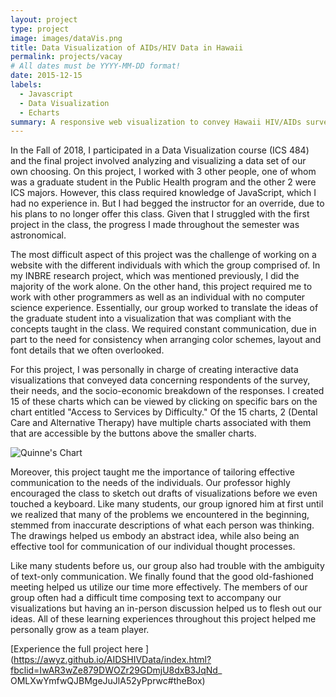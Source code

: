 ```yaml
---
layout: project
type: project
image: images/dataVis.png
title: Data Visualization of AIDs/HIV Data in Hawaii
permalink: projects/vacay
# All dates must be YYYY-MM-DD format!
date: 2015-12-15
labels:
  - Javascript
  - Data Visualization
  - Echarts
summary: A responsive web visualization to convey Hawaii HIV/AIDs survey data.
--- 
```

In the Fall of 2018, I participated in a Data Visualization course (ICS 484) and the final project involved analyzing and visualizing a data set of our own choosing. On this project, I worked with 3 other people, one of whom was a graduate student in the Public Health program and the other 2 were ICS majors. However, this class required knowledge of JavaScript, which I had no experience in. But I had begged the instructor for an override, due to his plans to no longer offer this class. Given that I struggled with the first project in the class, the progress I made throughout the semester was astronomical. 

The most difficult aspect of this project was the challenge of working on a website with the different individuals with which the group comprised of. In my INBRE research project, which was mentioned previously, I did the majority of the work alone. On the other hand, this project required me to work with other programmers as well as an individual with no computer science experience. Essentially, our group worked to translate the ideas of the graduate student into a visualization that was compliant with the concepts taught in the class. We required constant communication, due in part to the need for consistency when arranging color schemes, layout and font details that we often overlooked. 

For this project, I was personally in charge of creating interactive data visualizations that conveyed data concerning respondents of the survey, their needs, and the socio-economic breakdown of the responses. I created 15 of these charts which can be viewed by clicking on specific bars on the chart entitled "Access to Services by Difficulty." Of the 15 charts, 2 (Dental Care and Alternative Therapy) have multiple charts associated with them that are accessible by the buttons above the smaller charts.

![Quinne's Chart](https://qauchida.github.io/images/quinneChart.png)


Moreover, this project taught me the importance of tailoring effective communication to the needs of the individuals. Our professor highly encouraged the class to sketch out drafts of visualizations before we even touched a keyboard. Like many students, our group ignored him at first until we realized that many of the problems we encountered in the beginning, stemmed from inaccurate descriptions of what each person was thinking. The drawings helped us embody an abstract idea, while also being an effective tool for communication of our individual thought processes. 

Like many students before us, our group also had trouble with the ambiguity of text-only communication. We finally found that the good old-fashioned meeting helped us utilize our time more effectively. The members of our group often had a difficult time composing text to accompany our visualizations but having an in-person discussion helped us to flesh out our ideas. All of these learning experiences throughout this project helped me personally grow as a team player.


[Experience the full project here ](https://awyz.github.io/AIDSHIVData/index.html?fbclid=IwAR3wZe879DWOZr29GDmjU8dxB3JqNd_
OMLXwYmfwQJBMgeJuJlA52yPprwc#theBox)
